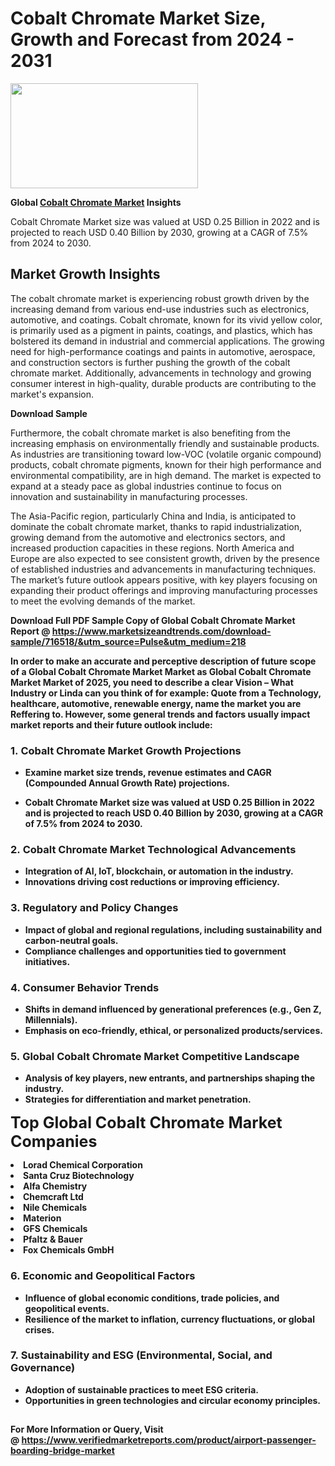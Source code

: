 <H1>Cobalt Chromate Market Size, Growth and Forecast from 2024 - 2031</H1><img class="aligncenter size-medium wp-image-584254" src="https://thirdeyenews.in/wp-content/uploads/2024/09/Global-Market-Research-300x168.jpeg" alt="" width="300" height="168" /><p><strong>Global&nbsp;<a href="https://www.marketsizeandtrends.com/download-sample/716518/&amp;utm_source=Pulse&amp;utm_medium=218">Cobalt Chromate Market</a> Insights</strong></p><p>Cobalt Chromate Market size was valued at USD 0.25 Billion in 2022 and is projected to reach USD 0.40 Billion by 2030, growing at a CAGR of 7.5% from 2024 to 2030.</p><p><h2>Market Growth Insights</h2> <p>The cobalt chromate market is experiencing robust growth driven by the increasing demand from various end-use industries such as electronics, automotive, and coatings. Cobalt chromate, known for its vivid yellow color, is primarily used as a pigment in paints, coatings, and plastics, which has bolstered its demand in industrial and commercial applications. The growing need for high-performance coatings and paints in automotive, aerospace, and construction sectors is further pushing the growth of the cobalt chromate market. Additionally, advancements in technology and growing consumer interest in high-quality, durable products are contributing to the market's expansion.</p> <p><strong>Download Sample</strong></p> <p>Furthermore, the cobalt chromate market is also benefiting from the increasing emphasis on environmentally friendly and sustainable products. As industries are transitioning toward low-VOC (volatile organic compound) products, cobalt chromate pigments, known for their high performance and environmental compatibility, are in high demand. The market is expected to expand at a steady pace as global industries continue to focus on innovation and sustainability in manufacturing processes.</p> <p>The Asia-Pacific region, particularly China and India, is anticipated to dominate the cobalt chromate market, thanks to rapid industrialization, growing demand from the automotive and electronics sectors, and increased production capacities in these regions. North America and Europe are also expected to see consistent growth, driven by the presence of established industries and advancements in manufacturing techniques. The market’s future outlook appears positive, with key players focusing on expanding their product offerings and improving manufacturing processes to meet the evolving demands of the market.</p> <p><strong></p><p><span class=""><strong>Download Full PDF Sample Copy of Global Cobalt Chromate Market Report</strong> @ <a href="https://www.marketsizeandtrends.com/download-sample/716518/&amp;utm_source=Pulse&amp;utm_medium=218" target="_blank">https://www.marketsizeandtrends.com/download-sample/716518/&amp;utm_source=Pulse&amp;utm_medium=218</a></span></p><p>In order to make an accurate and perceptive description of future scope of a Global&nbsp;Cobalt Chromate Market Market as Global&nbsp;Cobalt Chromate Market Market of 2025, you need to describe a clear Vision &ndash; What Industry or Linda can you think of for example: Quote from a Technology, healthcare, automotive, renewable energy, name the market you are Reffering to. However, some general trends and factors usually impact market reports and their future outlook include:</p><h3>1.&nbsp;<strong>Cobalt Chromate Market Growth Projections</strong></h3><ul><li>Examine market size trends, revenue estimates and CAGR (Compounded Annual Growth Rate) projections.</li><li><p>Cobalt Chromate Market size was valued at USD 0.25 Billion in 2022 and is projected to reach USD 0.40 Billion by 2030, growing at a CAGR of 7.5% from 2024 to 2030.</p></li></ul><h3>2.&nbsp;<strong>Cobalt Chromate Market Technological Advancements</strong></h3><ul><li>Integration of AI, IoT, blockchain, or automation in the industry.</li><li>Innovations driving cost reductions or improving efficiency.</li></ul><h3>3.&nbsp;<strong>Regulatory and Policy Changes</strong></h3><ul><li>Impact of global and regional regulations, including sustainability and carbon-neutral goals.</li><li>Compliance challenges and opportunities tied to government initiatives.</li></ul><h3>4.&nbsp;<strong>Consumer Behavior Trends</strong></h3><ul><li>Shifts in demand influenced by generational preferences (e.g., Gen Z, Millennials).</li><li>Emphasis on eco-friendly, ethical, or personalized products/services.</li></ul><h3>5.&nbsp;<strong>Global Cobalt Chromate Market Competitive Landscape</strong></h3><ul><li>Analysis of key players, new entrants, and partnerships shaping the industry.</li><li>Strategies for differentiation and market penetration.</li></ul><p data-pm-slice="1 1 []"><span style="color: inherit; font-family: inherit; font-size: 25px;">Top Global Cobalt Chromate Market Companies</span></p><div class="" data-test-id=""><p><li>Lorad Chemical Corporation</li><li> Santa Cruz Biotechnology</li><li> Alfa Chemistry</li><li> Chemcraft Ltd</li><li> Nile Chemicals</li><li> Materion</li><li> GFS Chemicals</li><li> Pfaltz & Bauer</li><li> Fox Chemicals GmbH</li></p></div><h3>6.&nbsp;<strong>Economic and Geopolitical Factors</strong></h3><ul><li>Influence of global economic conditions, trade policies, and geopolitical events.</li><li>Resilience of the market to inflation, currency fluctuations, or global crises.</li></ul><h3>7.&nbsp;<strong>Sustainability and ESG (Environmental, Social, and Governance)</strong></h3><ul><li>Adoption of sustainable practices to meet ESG criteria.</li><li>Opportunities in green technologies and circular economy principles.</li></ul><h2><strong style="font-size: 14px;">For More Information or Query, Visit @&nbsp;</strong><a style="background-color: #ffffff; font-size: 14px;" href="https://www.marketsizeandtrends.com/report/cobalt-chromate-market/" target="_blank">https://www.verifiedmarketreports.com/product/airport-passenger-boarding-bridge-market</a></h2>
